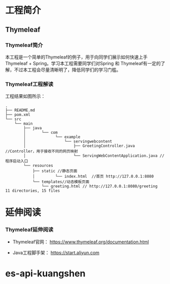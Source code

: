 # 工程简介

## Thymeleaf
### Thymeleaf简介
本工程是一个简单的Thymeleaf的例子，用于向同学们展示如何快速上手Thymeleaf + Spring。学习本工程需要同学们对Spring 和 Thymeleaf有一定的了解，不过本工程会尽量清晰明了，降低同学们的学习门槛。


### Thymeleaf工程解读


工程结果如图所示：

```
.
├── README.md
├── pom.xml
└── src
    └── main
        ├── java
        │       └── com
        │             └── example
        │                 └── servingwebcontent
        │                     ├── GreetingController.java //Controller，用于接收不同的网页映射
        │                     └── ServingWebContentApplication.java //程序启动入口
        └── resources
            ├── static //静态页面
            │         └── index.html  //首页 http://127.0.0.1:8080
            └── templates//动态模板页面
                └── greeting.html // http://127.0.0.1:8080/greeting
11 directories, 15 files

```




# 延伸阅读

### Thymeleaf延伸阅读

* Thymeleaf官网： https://www.thymeleaf.org/documentation.html

* Java工程脚手架： https://start.aliyun.com
# es-api-kuangshen
